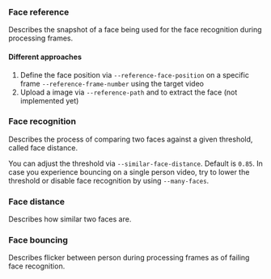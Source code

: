 ### Face reference

Describes the snapshot of a face being used for the face recognition during processing frames.

#### Different approaches

1. Define the face position via `--reference-face-position` on a specific frame `--reference-frame-number` using the target video
2. Upload a image via `--reference-path` and to extract the face (not implemented yet)

### Face recognition

Describes the process of comparing two faces against a given threshold, called face distance.

You can adjust the threshold via `--similar-face-distance`. Default is `0.85`. In case you experience bouncing on a single person video, try to lower the threshold or disable face recognition by using `--many-faces`.

### Face distance

Describes how similar two faces are.

### Face bouncing

Describes flicker between person during processing frames as of failing face recognition.